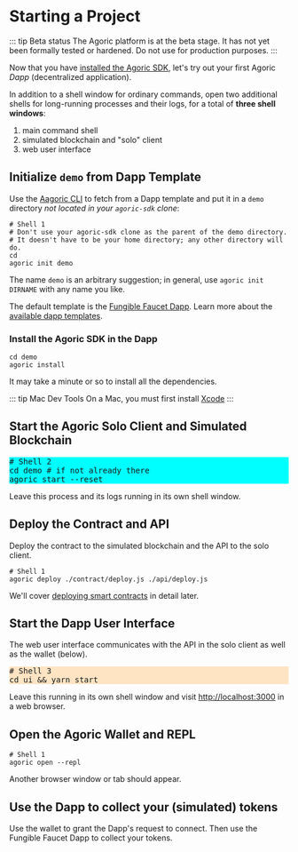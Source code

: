 # Starting a Project

::: tip Beta status
The Agoric platform is at the beta stage.
It has not yet been formally tested or hardened.
Do not use for production purposes.
:::

Now that you have [installed the Agoric SDK](/getting-started/before-using-agoric.md),
let's try out your first Agoric _Dapp_ (decentralized application).

In addition to a shell window for ordinary commands,
open two additional shells for long-running processes and their logs,
for a total of **three shell windows**:

 1. main command shell
 2. simulated blockchain and "solo" client
 3. web user interface

## Initialize `demo` from Dapp Template

Use the [Aagoric CLI](/guides/agoric-cli/commands.md) to fetch from a Dapp template
and put it in a `demo` directory _not located in your `agoric-sdk` clone_:


```shell
# Shell 1
# Don't use your agoric-sdk clone as the parent of the demo directory.
# It doesn't have to be your home directory; any other directory will do.
cd
agoric init demo
```

The name `demo` is an arbitrary suggestion; in general,
use `agoric init DIRNAME` with any name you like.

The default template is the [Fungible Faucet Dapp](https://github.com/Agoric/dapp-fungible-faucet).
Learn more about the [available dapp templates](/dapps/dapp-templates.md).

### Install the Agoric SDK in the Dapp

```shell
cd demo
agoric install
```

It may take a minute or so to install all the dependencies.

::: tip Mac Dev Tools
On a Mac, you must first install
[Xcode](https://apps.apple.com/us/app/xcode/id497799835)
:::
## Start the Agoric Solo Client and Simulated Blockchain

<pre style="background: aqua">
# Shell 2
cd demo # if not already there
agoric start --reset
</pre>

Leave this process and its logs running in its own shell window.
## Deploy the Contract and API

Deploy the contract to the simulated blockchain
and the API to the solo client.

```shell
# Shell 1
agoric deploy ./contract/deploy.js ./api/deploy.js
```

We'll cover [deploying smart contracts](/getting-started/deploying.md)
in detail later.

## Start the Dapp User Interface

The web user interface communicates with the API in
the solo client as well as the wallet (below).

<pre style="background: bisque">
# Shell 3
cd ui && yarn start
</pre>

Leave this running in its own shell window and
visit [http://localhost:3000](http://localhost:3000)
in a web browser.

## Open the Agoric Wallet and REPL

```shell
# Shell 1
agoric open --repl
```

Another browser window or tab should appear.

## Use the Dapp to collect your (simulated) tokens

Use the wallet to grant the Dapp's request to connect.
Then use the Fungible Faucet Dapp to collect your tokens.
